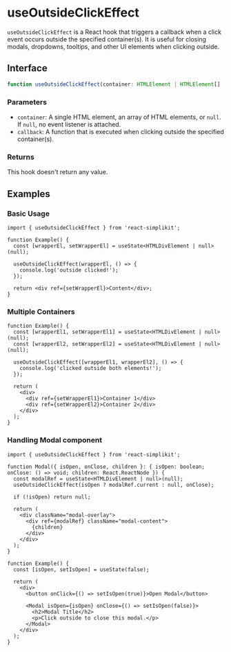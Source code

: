 # useOutsideClickEffect

`useOutsideClickEffect` is a React hook that triggers a callback when a click event occurs outside the specified container(s).
It is useful for closing modals, dropdowns, tooltips, and other UI elements when clicking outside.

## Interface

```ts
function useOutsideClickEffect(container: HTMLElement | HTMLElement[] | null, callback: () => void): void;
```

### Parameters

- `container`: A single HTML element, an array of HTML elements, or `null`.  
  If `null`, no event listener is attached.
- `callback`: A function that is executed when clicking outside the specified container(s).

### Returns

This hook doesn't return any value.

## Examples

### Basic Usage

```tsx
import { useOutsideClickEffect } from 'react-simplikit';

function Example() {
  const [wrapperEl, setWrapperEl] = useState<HTMLDivElement | null>(null);

  useOutsideClickEffect(wrapperEl, () => {
    console.log('outside clicked!');
  });

  return <div ref={setWrapperEl}>Content</div>;
}
```

### Multiple Containers

```tsx
function Example() {
  const [wrapperEl1, setWrapperEl1] = useState<HTMLDivElement | null>(null);
  const [wrapperEl2, setWrapperEl2] = useState<HTMLDivElement | null>(null);

  useOutsideClickEffect([wrapperEl1, wrapperEl2], () => {
    console.log('clicked outside both elements!');
  });

  return (
    <div>
      <div ref={setWrapperEl1}>Container 1</div>
      <div ref={setWrapperEl2}>Container 2</div>
    </div>
  );
}
```

### Handling Modal component

```tsx
import { useOutsideClickEffect } from 'react-simplikit';

function Modal({ isOpen, onClose, children }: { isOpen: boolean; onClose: () => void; children: React.ReactNode }) {
  const modalRef = useState<HTMLDivElement | null>(null);
  useOutsideClickEffect(isOpen ? modalRef.current : null, onClose);

  if (!isOpen) return null;

  return (
    <div className="modal-overlay">
      <div ref={modalRef} className="modal-content">
        {children}
      </div>
    </div>
  );
}

function Example() {
  const [isOpen, setIsOpen] = useState(false);

  return (
    <div>
      <button onClick={() => setIsOpen(true)}>Open Modal</button>

      <Modal isOpen={isOpen} onClose={() => setIsOpen(false)}>
        <h2>Modal Title</h2>
        <p>Click outside to close this modal.</p>
      </Modal>
    </div>
  );
}
```
